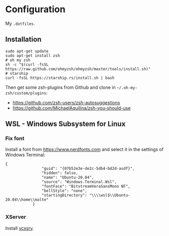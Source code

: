 # Configuration

My `.dotfiles`.

## Installation

~~~{.shell}
sudo apt-get update
sudo apt-get install zsh
# oh my zsh
sh -c "$(curl -fsSL https://raw.github.com/ohmyzsh/ohmyzsh/master/tools/install.sh)"
# starship
curl -fsSL https://starship.rs/install.sh | bash
~~~

Then get some zsh-plugins from Github and clone in `~/.oh-my-zsh/custom/plugins`:

- <https://github.com/zsh-users/zsh-autosuggestions>
- <https://github.com/MichaelAquilina/zsh-you-should-use>

## WSL - Windows Subsystem for Linux

### Fix font

Install a font from <https://www.nerdfonts.com> and select it in the settings of Windows Terminal:

~~~{.json}
{
                "guid": "{07b52e3e-de2c-5db4-bd2d-asdf}",
                "hidden": false,
                "name": "Ubuntu-20.04",
                "source": "Windows.Terminal.Wsl",
                "fontFace": "BitstreamVeraSansMono NF",
                "bellStyle": "none",
                "startingDirectory": "\\\\wsl$\\Ubuntu-20.04\\home\\malte"
            }
~~~

### XServer

Install [vcxsrv](https://skeptric.com/wsl2-xserver/).
